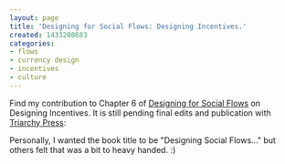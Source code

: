 ```yaml
---
layout: page
title: 'Designing for Social Flows: Designing Incentives.'
created: 1433208683
categories:
- flows
- currency design
- incentives
- culture
---
```

<p>Find my contribution to Chapter 6 of <a href="/blog/designing-social-flows-chapter-6-designing-incentives">Designing for Social Flows</a> on Designing Incentives. It is still pending final edits and publication with <a href="http://www.triarchypress.net/jean-russell.html">Triarchy Press</a>:&nbsp;</p><p>Personally, I wanted the book title to be "Designing Social Flows..." but others felt that was a bit to heavy handed. :)</p>
